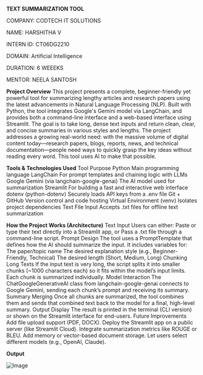 **TEXT SUMMARIZATION TOOL**

COMPANY: CODTECH IT SOLUTIONS

NAME: HARSHITHA V

INTERN ID: CT06DG2210

DOMAIN: Artificial Intelligence

DURATION: 6 WEEEKS

MENTOR: NEELA SANTOSH

**Project Overview**
This project presents a complete, beginner-friendly yet powerful tool for summarizing lengthy articles and research papers using the latest advancements in Natural Language Processing (NLP). Built with Python, the tool integrates Google's Gemini model via LangChain, and provides both a command-line interface and a web-based interface using Streamlit. The goal is to take long, dense text inputs and return clean, clear, and concise summaries in various styles and lengths. The project addresses a growing real-world need: with the massive volume of digital content today—research papers, blogs, reports, news, and technical documentation—people need ways to quickly grasp the key ideas without reading every word. This tool uses AI to make that possible.

**Tools & Technologies Used**
Tool Purpose Python Main programming language LangChain For prompt templates and chaining logic with LLMs Google Gemini (via langchain-google-genai) The AI model used for summarization Streamlit For building a fast and interactive web interface dotenv (python-dotenv) Securely loads API keys from a .env file Git + GitHub Version control and code hosting Virtual Environment (venv) Isolates project dependencies Text File Input Accepts .txt files for offline text summarization

**How the Project Works (Architecture)**
Text Input Users can either: Paste or type their text directly into a Streamlit app, or Pass a .txt file through a command-line script.
Prompt Design The tool uses a PromptTemplate that defines how the AI should summarize the input. It includes variables for: The paper/topic name The desired explanation style (e.g., Beginner-Friendly, Technical) The desired length (Short, Medium, Long)
Chunking Long Texts If the input text is very long, the script splits it into smaller chunks (~1000 characters each) so it fits within the model’s input limits. Each chunk is summarized individually.
Model Interaction The ChatGoogleGenerativeAI class from langchain-google-genai connects to Google Gemini, sending each chunk’s prompt and receiving its summary.
Summary Merging Once all chunks are summarized, the tool combines them and sends that combined text back to the model for a final, high-level summary.
Output Display The result is printed in the terminal (CLI version) or shown on the Streamlit interface for end-users.
Future Improvements
Add file upload support (PDF, DOCX). Deploy the Streamlit app on a public server (like Streamlit Cloud). Integrate summarization metrics like ROUGE or BLEU. Add memory or vector-based document storage. Let users select different models (e.g., OpenAI, Claude).

**Output**

![Image](https://github.com/user-attachments/assets/da515d99-a0e2-4c12-b873-a0674f32b2b1)
